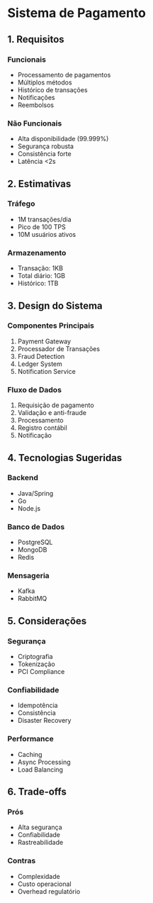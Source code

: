 # Sistema de Pagamento

## 1. Requisitos

### Funcionais
- Processamento de pagamentos
- Múltiplos métodos
- Histórico de transações
- Notificações
- Reembolsos

### Não Funcionais
- Alta disponibilidade (99.999%)
- Segurança robusta
- Consistência forte
- Latência <2s

## 2. Estimativas

### Tráfego
- 1M transações/dia
- Pico de 100 TPS
- 10M usuários ativos

### Armazenamento
- Transação: 1KB
- Total diário: 1GB
- Histórico: 1TB

## 3. Design do Sistema

### Componentes Principais
1. Payment Gateway
2. Processador de Transações
3. Fraud Detection
4. Ledger System
5. Notification Service

### Fluxo de Dados
1. Requisição de pagamento
2. Validação e anti-fraude
3. Processamento
4. Registro contábil
5. Notificação

## 4. Tecnologias Sugeridas

### Backend
- Java/Spring
- Go
- Node.js

### Banco de Dados
- PostgreSQL
- MongoDB
- Redis

### Mensageria
- Kafka
- RabbitMQ

## 5. Considerações

### Segurança
- Criptografia
- Tokenização
- PCI Compliance

### Confiabilidade
- Idempotência
- Consistência
- Disaster Recovery

### Performance
- Caching
- Async Processing
- Load Balancing

## 6. Trade-offs

### Prós
- Alta segurança
- Confiabilidade
- Rastreabilidade

### Contras
- Complexidade
- Custo operacional
- Overhead regulatório
